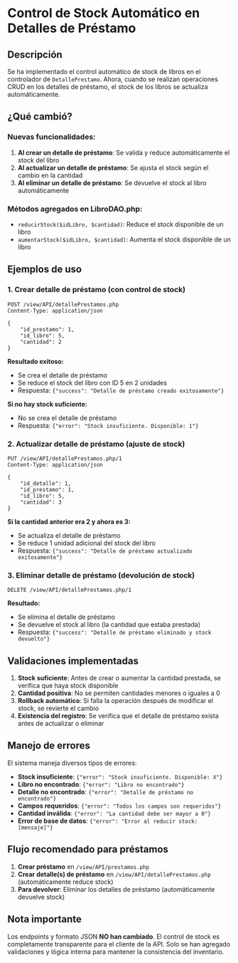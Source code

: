 # Control de Stock Automático en Detalles de Préstamo

## Descripción
Se ha implementado el control automático de stock de libros en el controlador de `DetallePrestamo`. Ahora, cuando se realizan operaciones CRUD en los detalles de préstamo, el stock de los libros se actualiza automáticamente.

## ¿Qué cambió?

### Nuevas funcionalidades:
1. **Al crear un detalle de préstamo**: Se valida y reduce automáticamente el stock del libro
2. **Al actualizar un detalle de préstamo**: Se ajusta el stock según el cambio en la cantidad
3. **Al eliminar un detalle de préstamo**: Se devuelve el stock al libro automáticamente

### Métodos agregados en LibroDAO.php:
- `reducirStock($idLibro, $cantidad)`: Reduce el stock disponible de un libro
- `aumentarStock($idLibro, $cantidad)`: Aumenta el stock disponible de un libro

## Ejemplos de uso

### 1. Crear detalle de préstamo (con control de stock)
```
POST /view/API/detallePrestamos.php
Content-Type: application/json

{
    "id_prestamo": 1,
    "id_libro": 5,
    "cantidad": 2
}
```

**Resultado exitoso:**
- Se crea el detalle de préstamo
- Se reduce el stock del libro con ID 5 en 2 unidades
- Respuesta: `{"success": "Detalle de préstamo creado exitosamente"}`

**Si no hay stock suficiente:**
- No se crea el detalle de préstamo
- Respuesta: `{"error": "Stock insuficiente. Disponible: 1"}`

### 2. Actualizar detalle de préstamo (ajuste de stock)
```
PUT /view/API/detallePrestamos.php/1
Content-Type: application/json

{
    "id_detalle": 1,
    "id_prestamo": 1,
    "id_libro": 5,
    "cantidad": 3
}
```

**Si la cantidad anterior era 2 y ahora es 3:**
- Se actualiza el detalle de préstamo
- Se reduce 1 unidad adicional del stock del libro
- Respuesta: `{"success": "Detalle de préstamo actualizado exitosamente"}`

### 3. Eliminar detalle de préstamo (devolución de stock)
```
DELETE /view/API/detallePrestamos.php/1
```

**Resultado:**
- Se elimina el detalle de préstamo
- Se devuelve el stock al libro (la cantidad que estaba prestada)
- Respuesta: `{"success": "Detalle de préstamo eliminado y stock devuelto"}`

## Validaciones implementadas

1. **Stock suficiente**: Antes de crear o aumentar la cantidad prestada, se verifica que haya stock disponible
2. **Cantidad positiva**: No se permiten cantidades menores o iguales a 0
3. **Rollback automático**: Si falla la operación después de modificar el stock, se revierte el cambio
4. **Existencia del registro**: Se verifica que el detalle de préstamo exista antes de actualizar o eliminar

## Manejo de errores

El sistema maneja diversos tipos de errores:

- **Stock insuficiente**: `{"error": "Stock insuficiente. Disponible: X"}`
- **Libro no encontrado**: `{"error": "Libro no encontrado"}`
- **Detalle no encontrado**: `{"error": "Detalle de préstamo no encontrado"}`
- **Campos requeridos**: `{"error": "Todos los campos son requeridos"}`
- **Cantidad inválida**: `{"error": "La cantidad debe ser mayor a 0"}`
- **Error de base de datos**: `{"error": "Error al reducir stock: [mensaje]"}`

## Flujo recomendado para préstamos

1. **Crear préstamo** en `/view/API/prestamos.php`
2. **Crear detalle(s) de préstamo** en `/view/API/detallePrestamos.php` (automáticamente reduce stock)
3. **Para devolver**: Eliminar los detalles de préstamo (automáticamente devuelve stock)

## Nota importante

Los endpoints y formato JSON **NO han cambiado**. El control de stock es completamente transparente para el cliente de la API. Solo se han agregado validaciones y lógica interna para mantener la consistencia del inventario.
